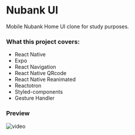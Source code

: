 # Nubank UI

Mobile Nubank Home UI clone for study purposes.


### What this project covers:

* React Native
* Expo
* React Navigation
* React Native QRcode
* React Native Reanimated
* Reactotron
* Styled-components
* Gesture Handler

### Preview

![video](src/assets/working.gif)

<br>


